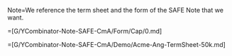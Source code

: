Note=We reference the term sheet and the form of the SAFE Note that we want.

=[G/YCombinator-Note-SAFE-CmA/Form/Cap/0.md]

=[G/YCombinator-Note-SAFE-CmA/Demo/Acme-Ang-TermSheet-50k.md]